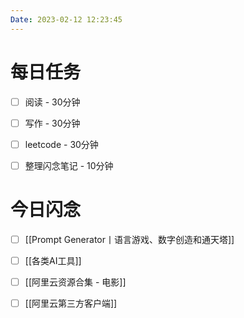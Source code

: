 ```yaml
---
Date: 2023-02-12 12:23:45
---
```


# 每日任务
- [ ] 阅读 - 30分钟
- [ ] 写作 - 30分钟
- [ ] leetcode - 30分钟
- [ ] 整理闪念笔记 - 10分钟


# 今日闪念
- [ ] [[Prompt Generator丨语言游戏、数字创造和通天塔]]
- [ ] [[各类AI工具]]
- [ ] [[阿里云资源合集 - 电影]]
- [ ] [[阿里云第三方客户端]]



